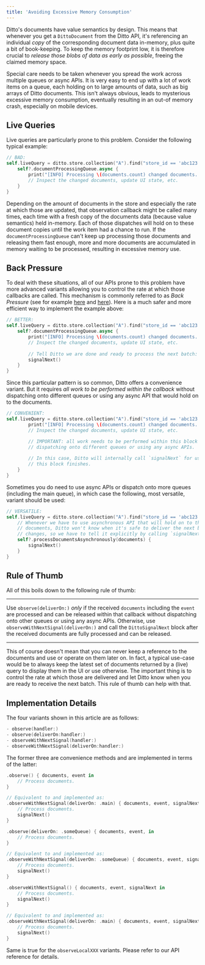 ```yaml
---
title: 'Avoiding Excessive Memory Consumption'
---
```


Ditto's documents have value semantics by design. This means that whenever you
get a `DittoDocument` from the Ditto API, it's referencing an individual *copy*
of the corresponding document data in-memory, plus quite a bit of book-keeping.
To keep the memory footprint low, it is therefore crucial to *release those
blobs of data as early as possible*, freeing the claimed memory space.

Special care needs to be taken whenever you spread the work across multiple
queues or async APIs. It is very easy to end up with a lot of work items on a
queue, each holding on to large amounts of data, such as big arrays of Ditto
documents. This isn't always obvious, leads to mysterious excessive memory
consumption, eventually resulting in an out-of memory crash, especially on
mobile devices.

## Live Queries

Live queries are particularly prone to this problem. Consider the following
typical example:

```swift
// BAD:
self.liveQuery = ditto.store.collection("A").find("store_id == 'abc123'").observe { [weak self] documents, event in
    self?.documentProcessingQueue.async {
        print("[INFO] Processing \(documents.count) changed documents...")
        // Inspect the changed documents, update UI state, etc.
    }
}
```

Depending on the amount of documents in the store and especially the rate at
which those are updated, that observation callback might be called many times,
each time with a fresh copy of the documents data (because value semantics) held
in-memory. Each of those dispatches will hold on to these document copies until
the work item had a chance to run. If the `documentProcessingQueue` can't keep
up processing those documents and releasing them fast enough, more and more
documents are accumulated in memory waiting to be processed, resulting in
excessive memory use.

## Back Pressure

To deal with these situations, all of our APIs prone to this problem have more
advanced variants allowing you to control the rate at which those callbacks are
called. This mechanism is commonly referred to as _Back Pressure_ (see for example
[here](https://tanaschita.com/20211205-back-pressure-in-combine) and
[here](https://medium.com/@jayphelps/backpressure-explained-the-flow-of-data-through-software-2350b3e77ce7)).
Here is a much safer and more efficient way to implement the example above:

```swift
// BETTER:
self.liveQuery = ditto.store.collection("A").find("store_id == 'abc123'").observeWithNextSignal { [weak self] documents, event, signalNext in
    self?.documentProcessingQueue.async {
        print("[INFO] Processing \(documents.count) changed documents...")
        // Inspect the changed documents, update UI state, etc.
        
        // Tell Ditto we are done and ready to process the next batch:
        signalNext()
    }
}
```

Since this particular pattern is so common, Ditto offers a convenience variant.
But it requires *all work to be performed within the callback* without
dispatching onto different queues or using any async API that would hold on to
the documents.

```swift
// CONVENIENT:
self.liveQuery = ditto.store.collection("A").find("store_id == 'abc123'").observe(deliverOn: self.documentProcessingQueue) { [weak self] documents, event in
        print("[INFO] Processing \(documents.count) changed documents...")
        // Inspect the changed documents, update UI state, etc.

        // IMPORTANT: all work needs to be performed within this block without
        // dispatching onto different queues or using any async APIs.
        
        // In this case, Ditto will internally call `signalNext` for us when
        // this block finishes.
    }
}
```

Sometimes you do need to use async APIs or dispatch onto more queues (including
the main queue), in which case the following, most versatile, variant should be
used:

```swift
// VERSATILE:
self.liveQuery = ditto.store.collection("A").find("store_id == 'abc123'").observeWithNextSignal(deliverOn: self.liveQueryQueue) { [weak self] documents, event, signalNext in
    // Whenever we have to use asynchronous API that will hold on to the
    // documents, Ditto won't know when it's safe to deliver the next batch of
    // changes, so we have to tell it explicitly by calling `signalNext()`.    
    self?.processDocumentsAsynchronously(documents) {
        signalNext()
    }
}
```

## Rule of Thumb

All of this boils down to the following rule of thumb:

--------------------------------------------------------------------------------

Use `observe(deliverOn:)` *only* if the received `documents` including the
`event` are processed and can be released within that callback without
dispatching onto other queues or using any async APIs. Otherwise, use
`observeWithNextSignal(deliverOn:)` and call the `DittoSignalNext` block after
the received documents are fully processed and can be released.

--------------------------------------------------------------------------------

This of course doesn't mean that you can never keep a reference to the
documents and use or operate on them later on. In fact, a typical use-case
would be to always keep the latest set of documents returned by a (live) query
to display them in the UI or use otherwise. The important thing is to control
the rate at which those are delivered and let Ditto know when you are ready to
receive the next batch. This rule of thumb can help with that.

## Implementation Details

The four variants shown in this article are as follows:

```swift
- observe(handler:)
- observe(deliverOn:handler:)
- observeWithNextSignal(handler:)
- observeWithNextSignal(deliverOn:handler:)
````

The former three are convenience methods and are implemented in terms of the
latter:

```swift
.observe() { documents, event in
    // Process documents.
}

// Equivalent to and implemented as:
.observeWithNextSignal(deliverOn: .main) { documents, event, signalNext in
    // Process documents.
    signalNext()
}

```

```swift
.observe(deliverOn: .someQueue) { documents, event, in
    // Process documents.
}

// Equivalent to and implemented as:
.observeWithNextSignal(deliverOn: .someQueue) { documents, event, signalNext in
    // Process documents.
    signalNext()
}
```

```swift
.observeWithNextSignal() { documents, event, signalNext in
    // Process documents.
    signalNext()
}

// Equivalent to and implemented as:
.observeWithNextSignal(deliverOn: .main) { documents, event, signalNext in
    // Process documents.
    signalNext()
}
```

Same is true for the `observeLocalXXX` variants. Please refer to our API
reference for details.
